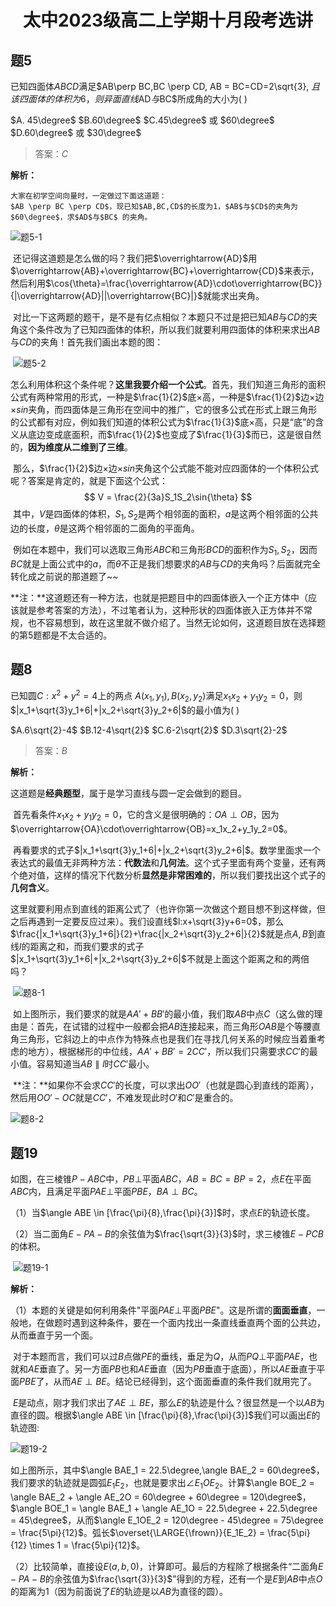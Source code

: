<center><h1>太中2023级高二上学期十月段考选讲</h1></center>

## 题5

已知四面体$ABCD$满足$AB\perp BC,BC \perp CD, AB = BC=CD=2\sqrt{3}, $且该四面体的体积为6，则异面直线$AD$与$BC$所成角的大小为(     )

$A. 45\degree$   $B.60\degree$  $C.45\degree$ 或 $60\degree$  $D.60\degree$ 或 $30\degree$   

> 答案：$C$

**解析：**

 	大家在初学空间向量时，一定做过下面这道题：
 	$AB \perp BC \perp CD$，现已知$AB,BC,CD$的长度为1，$AB$与$CD$的夹角为$60\degree$，求$AD$与$BC$ 的夹角。
 ![题5-1](t5_1.png)

​	还记得这道题是怎么做的吗？我们把$\overrightarrow{AD}$用$\overrightarrow{AB}+\overrightarrow{BC}+\overrightarrow{CD}$来表示，然后利用$\cos{\theta}=\frac{\overrightarrow{AD}\cdot\overrightarrow{BC}}{|\overrightarrow{AD}||\overrightarrow{BC}|}$就能求出夹角。

​	对比一下这两题的题干，是不是有亿点相似？本题只不过是把已知$AB$与$CD$的夹角这个条件改为了已知四面体的体积，所以我们就要利用四面体的体积来求出$AB$与$CD$的夹角！首先我们画出本题的图：

​	![题5-2](t5_2.png)

​	怎么利用体积这个条件呢？**这里我要介绍一个公式**。首先，我们知道三角形的面积公式有两种常用的形式，一种是$\frac{1}{2}$底$\times$高，一种是$\frac{1}{2}$边$\times$边$\times sin$夹角，而四面体是三角形在空间中的推广，它的很多公式在形式上跟三角形的公式都有对应，例如我们知道的体积公式为$\frac{1}{3}$底$\times$高，只是“底”的含义从底边变成底面积，而$\frac{1}{2}$也变成了$\frac{1}{3}$而已，这是很自然的，**因为维度从二维到了三维**。

​	那么，$\frac{1}{2}$边$\times$边$\times sin$夹角这个公式能不能对应四面体的一个体积公式呢？答案是肯定的，就是下面这个公式：
$$
V = \frac{2}{3a}S_1S_2\sin{\theta}
$$
​	其中，$V$是四面体的体积，$S_1,S_2$是两个相邻面的面积，$a$是这两个相邻面的公共边的长度，$\theta$是这两个相邻面的二面角的平面角。

​	例如在本题中，我们可以选取三角形$ABC$和三角形$BCD$的面积作为$S_1,S_2$，因而$BC$就是上面公式中的$a$，而$\theta$不正是我们想要求的$AB$与$CD$的夹角吗？后面就完全转化成之前说的那道题了~~

**注：**这道题还有一种方法，也就是把题目中的四面体嵌入一个正方体中（应该就是参考答案的方法），不过笔者认为，这种形状的四面体嵌入正方体并不常规，也不容易想到，故在这里就不做介绍了。当然无论如何，这道题目放在选择题的第5题都是不太合适的。



## 题8

已知圆$C:x^2+y^2=4$上的两点 $A(x_1,y_1),B(x_2,y_2)$满足$x_1x_2+y_1y_2=0$，则$|x_1+\sqrt{3}y_1+6|+|x_2+\sqrt{3}y_2+6|$的最小值为(   )

$A.6\sqrt{2}-4$     $B.12-4\sqrt{2}$   $C.6-2\sqrt{2}$   $D.3\sqrt{2}-2$

> 答案：$B$

**解析：**

​	这道题是**经典题型**，属于是学习直线与圆一定会做到的题目。

​	首先看条件$x_1x_2+y_1y_2=0$，它的含义是很明确的：$OA \perp OB$，因为$\overrightarrow{OA}\cdot\overrightarrow{OB}=x_1x_2+y_1y_2=0$。

​	再看要求的式子$|x_1+\sqrt{3}y_1+6|+|x_2+\sqrt{3}y_2+6|$。数学里面求一个表达式的最值无非两种方法：**代数法**和**几何法**。这个式子里面有两个变量，还有两个绝对值，这样的情况下代数分析**显然是非常困难的**，所以我们要找出这个式子的**几何含义**。

​	这里就要利用点到直线的距离公式了（也许你第一次做这个题目想不到这样做，但之后再遇到一定要反应过来）。我们设直线$l:x+\sqrt{3}y+6=0$，那么$\frac{|x_1+\sqrt{3}y_1+6|}{2}+\frac{|x_2+\sqrt{3}y_2+6|}{2}$就是点$A,B$到直线$l$的距离之和，而我们要求的式子$|x_1+\sqrt{3}y_1+6|+|x_2+\sqrt{3}y_2+6|$不就是上面这个距离之和的两倍吗？

​	![题8-1](t8_1.png)

​	如上图所示，我们要求的就是$AA' + BB'$的最小值，我们取$AB$中点$C$（这么做的理由是：首先，在试错的过程中一般都会把$AB$连接起来，而三角形$OAB$是个等腰直角三角形，它斜边上的中点作为特殊点也是我们在寻找几何关系的时候应当着重考虑的地方），根据梯形的中位线，$AA'+BB'=2CC'$，所以我们只需要求$CC'$的最小值。容易知道当$AB \parallel l$时$CC'$最小。 

​	**注：**如果你不会求$CC'$的长度，可以求出$OO'$（也就是圆心到直线的距离），然后用$OO'-OC$就是$CC'$，不难发现此时$O'$和$C'$是重合的。

![题8-2](t8_2.png)

## 题19

如图，在三棱锥$P-ABC$中，$PB \perp$平面$ABC$，$AB = BC = BP = 2$，点$E$在平面$ABC$内，且满足平面$PAE\perp$平面$PBE$，$BA \perp BC$。

（1）当$\angle ABE \in [\frac{\pi}{8},\frac{\pi}{3}]$时，求点$E$的轨迹长度。

（2）当二面角$E-PA-B$的余弦值为$\frac{\sqrt{3}}{3}$时，求三棱锥$E-PCB$的体积。

​	![题19-1](t19_1.png)

**解析：**

（1）本题的关键是如何利用条件"平面$PAE\perp$平面$PBE$"。这是所谓的**面面垂直**，一般地，在做题时遇到这种条件，要在一个面内找出一条直线垂直两个面的公共边，从而垂直于另一个面。

​	对于本题而言，我们可以过$B$点做$PE$的垂线，垂足为$Q$，从而$PQ \perp$平面$PAE$，也就和$AE$垂直了。另一方面$PB$也和$AE$垂直（因为$PB$垂直于底面），所以$AE$垂直于平面$PBE$了，从而$AE \perp BE$。结论已经得到，这个面面垂直的条件我们就用完了。

​	$E$是动点，刚才我们求出了$AE \perp BE$，那么$E$的轨迹是什么？很显然是一个以$AB$为直径的圆。根据$\angle ABE \in [\frac{\pi}{8},\frac{\pi}{3}]$我们可以画出$E$的轨迹图:

![题19-2](t19_2.png)

如上图所示，其中$\angle BAE_1 = 22.5\degree,\angle BAE_2 = 60\degree$，我们要求的轨迹就是圆弧$E_1E_2$，也就是要求出$\angle E_1OE_2$。计算$\angle BOE_2 = \angle BAE_2 + \angle AE_2O = 60\degree + 60\degree = 120\degree$，$\angle BOE_1 = \angle BAE_1 + \angle AE_1O = 22.5\degree + 22.5\degree = 45\degree$，从而$\angle E_1OE_2 = 120\degree - 45\degree = 75\degree = \frac{5\pi}{12}$。弧长$\overset{\LARGE{\frown}}{E_1E_2} = \frac{5\pi}{12} \times 1 = \frac{5\pi}{12}$。

（2）比较简单，直接设$E(a,b,0)$，计算即可。最后的方程除了根据条件“二面角$E-PA-B$的余弦值为$\frac{\sqrt{3}}{3}$”得到的方程，还有一个是$E$到$AB$中点$O$的距离为$1$（因为前面说了$E$的轨迹是以$AB$为直径的圆）。


